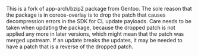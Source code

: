 This is a fork of app-arch/bzip2 package from Gentoo. The sole reason
that the package is in coreos-overlay is to drop the patch that causes
decompression errors in the SDK for CL update payloads. Care needs to
be taken when updating the package, because the dropped patch is not
applied any more in later versions, which might mean that the patch
was merged upstream. If an update breaks the updates, it may be needed
to have a patch that is a reverse of the dropped patch.
